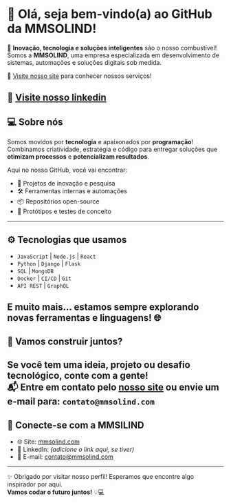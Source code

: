 # 👋 Olá, seja bem-vindo(a) ao GitHub da **MMSOLIND**!

🚀 **Inovação, tecnologia e soluções inteligentes** são o nosso combustível!  
Somos a **MMSOLIND**, uma empresa especializada em desenvolvimento de sistemas, automações e soluções digitais sob medida.

🔗 [Visite nosso site](https://www.mmsolind.com/) para conhecer nossos serviços!

🔗 [Visite nosso linkedin](linkedin.com/company/mm-sol) 
---
## 💻 Sobre nós

Somos movidos por **tecnologia** e apaixonados por **programação**!  
Combinamos criatividade, estratégia e código para entregar soluções que **otimizam processos** e **potencializam resultados**.

Aqui no nosso GitHub, você vai encontrar:

- 🧠 Projetos de inovação e pesquisa
- 🛠️ Ferramentas internas e automações
- 📦 Repositórios open-source
- 🧪 Protótipos e testes de conceito
---
## ⚙️ Tecnologias que usamos

- `JavaScript` | `Node.js` | `React`
- `Python` | `Django` | `Flask`
- `SQL` | `MongoDB`
- `Docker` | `CI/CD` | `Git`
- `API REST` | `GraphQL`

E muito mais... estamos sempre explorando novas ferramentas e linguagens! 🌐
---
## 🤝 Vamos construir juntos?

Se você tem uma ideia, projeto ou desafio tecnológico, **conte com a gente!**  
📬 Entre em contato pelo [nosso site](https://www.mmsolind.com/) ou envie um e-mail para: `contato@mmsolind.com`
---
## 📍 Conecte-se com a MMSILIND

- 🌐 Site: [mmsolind.com](https://www.mmsolind.com/)
- 💼 LinkedIn: *(adicione o link aqui, se tiver)*
- 💌 E-mail: contato@mmsolind.com
---
✨ Obrigado por visitar nosso perfil! Esperamos que encontre algo inspirador por aqui.  
**Vamos codar o futuro juntos!** 💡💻
